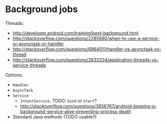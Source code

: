# Background jobs

Threads:

- <http://developer.android.com/training/best-background.html>
- <http://stackoverflow.com/questions/2285680/when-to-use-a-service-or-asynctask-or-handler>
- <http://stackoverflow.com/questions/6964011/handler-vs-asynctask-vs-thread>
- <http://stackoverflow.com/questions/2633334/application-threads-vs-service-threads>

Options:

- `Handler`
- `AsyncTask`
- `Service`
    - `IntentService`. TODO: `bind` or `start`?
    - http://stackoverflow.com/questions/3856767/android-keeping-a-background-service-alive-preventing-process-death
- Standard Java methods (TODO usable?)

